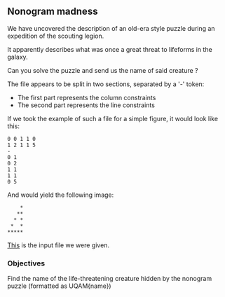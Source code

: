 ## Nonogram madness

We have uncovered the description of an old-era style puzzle during an expedition of the scouting legion.

It apparently describes what was once a great threat to lifeforms in the galaxy.

Can you solve the puzzle and send us the name of said creature ?

The file appears to be split in two sections, separated by a '-' token:

* The first part represents the column constraints
* The second part represents the line constraints

If we took the example of such a file for a simple figure, it would look like this:

    0 0 1 1 0
    1 2 1 1 5
    -
    0 1
    0 2
    1 1
    1 1
    0 5

And would yield the following image:

        *
       **
      * *
     *  *
    *****

[This](nonogram.txt) is the input file we were given.

### Objectives

Find the name of the life-threatening creature hidden by the nonogram puzzle (formatted as UQAM{name})
